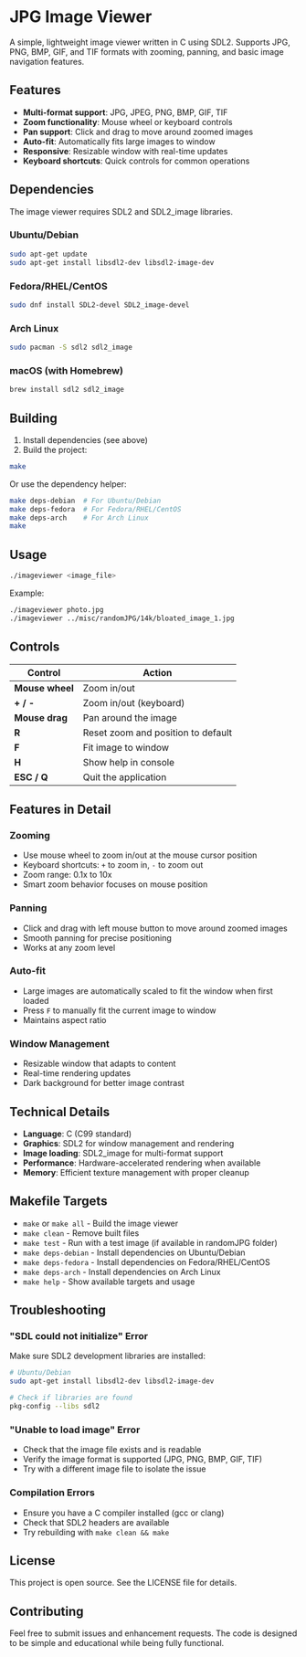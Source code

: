 # JPG Image Viewer

A simple, lightweight image viewer written in C using SDL2. Supports JPG, PNG, BMP, GIF, and TIF formats with zooming, panning, and basic image navigation features.

## Features

- **Multi-format support**: JPG, JPEG, PNG, BMP, GIF, TIF
- **Zoom functionality**: Mouse wheel or keyboard controls
- **Pan support**: Click and drag to move around zoomed images
- **Auto-fit**: Automatically fits large images to window
- **Responsive**: Resizable window with real-time updates
- **Keyboard shortcuts**: Quick controls for common operations

## Dependencies

The image viewer requires SDL2 and SDL2_image libraries.

### Ubuntu/Debian
```bash
sudo apt-get update
sudo apt-get install libsdl2-dev libsdl2-image-dev
```

### Fedora/RHEL/CentOS
```bash
sudo dnf install SDL2-devel SDL2_image-devel
```

### Arch Linux
```bash
sudo pacman -S sdl2 sdl2_image
```

### macOS (with Homebrew)
```bash
brew install sdl2 sdl2_image
```

## Building

1. Install dependencies (see above)
2. Build the project:
```bash
make
```

Or use the dependency helper:
```bash
make deps-debian  # For Ubuntu/Debian
make deps-fedora  # For Fedora/RHEL/CentOS  
make deps-arch    # For Arch Linux
make
```

## Usage

```bash
./imageviewer <image_file>
```

Example:
```bash
./imageviewer photo.jpg
./imageviewer ../misc/randomJPG/14k/bloated_image_1.jpg
```

## Controls

| Control | Action |
|---------|--------|
| **Mouse wheel** | Zoom in/out |
| **+ / -** | Zoom in/out (keyboard) |
| **Mouse drag** | Pan around the image |
| **R** | Reset zoom and position to default |
| **F** | Fit image to window |
| **H** | Show help in console |
| **ESC / Q** | Quit the application |

## Features in Detail

### Zooming
- Use mouse wheel to zoom in/out at the mouse cursor position
- Keyboard shortcuts: `+` to zoom in, `-` to zoom out
- Zoom range: 0.1x to 10x
- Smart zoom behavior focuses on mouse position

### Panning
- Click and drag with left mouse button to move around zoomed images
- Smooth panning for precise positioning
- Works at any zoom level

### Auto-fit
- Large images are automatically scaled to fit the window when first loaded
- Press `F` to manually fit the current image to window
- Maintains aspect ratio

### Window Management
- Resizable window that adapts to content
- Real-time rendering updates
- Dark background for better image contrast

## Technical Details

- **Language**: C (C99 standard)
- **Graphics**: SDL2 for window management and rendering
- **Image loading**: SDL2_image for multi-format support
- **Performance**: Hardware-accelerated rendering when available
- **Memory**: Efficient texture management with proper cleanup

## Makefile Targets

- `make` or `make all` - Build the image viewer
- `make clean` - Remove built files
- `make test` - Run with a test image (if available in randomJPG folder)
- `make deps-debian` - Install dependencies on Ubuntu/Debian
- `make deps-fedora` - Install dependencies on Fedora/RHEL/CentOS
- `make deps-arch` - Install dependencies on Arch Linux
- `make help` - Show available targets and usage

## Troubleshooting

### "SDL could not initialize" Error
Make sure SDL2 development libraries are installed:
```bash
# Ubuntu/Debian
sudo apt-get install libsdl2-dev libsdl2-image-dev

# Check if libraries are found
pkg-config --libs sdl2
```

### "Unable to load image" Error
- Check that the image file exists and is readable
- Verify the image format is supported (JPG, PNG, BMP, GIF, TIF)
- Try with a different image file to isolate the issue

### Compilation Errors
- Ensure you have a C compiler installed (gcc or clang)
- Check that SDL2 headers are available
- Try rebuilding with `make clean && make`

## License

This project is open source. See the LICENSE file for details.

## Contributing

Feel free to submit issues and enhancement requests. The code is designed to be simple and educational while being fully functional.
